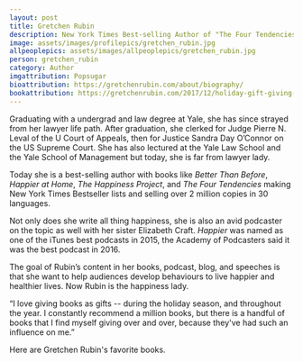 ```yaml
---
layout: post
title: Gretchen Rubin
description: New York Times Best-selling Author of "The Four Tendencies" and Podcaster of Happiness
image: assets/images/profilepics/gretchen_rubin.jpg
allpeoplepics: assets/images/allpeoplepics/gretchen_rubin.jpg
person: gretchen_rubin
category: Author
imgattribution: Popsugar
bioattribution: https://gretchenrubin.com/about/biography/ 
bookattribution: https://gretchenrubin.com/2017/12/holiday-gift-giving-ideas-books-i-give 
---
```


Graduating with a undergrad and law degree at Yale, she has since strayed from her lawyer life path. After graduation, she clerked for Judge Pierre N. Leval of the U Court of Appeals, then for Justice Sandra Day O’Connor on the US Supreme Court. She has also lectured at the Yale Law School and the Yale School of Management but today, she is far from lawyer lady.

Today she is a best-selling author with books like <i>Better Than Before</i>, <i>Happier at Home</i>, <i>The Happiness Project</i>, and <i>The Four Tendencies</i> making New York Times Bestseller lists and selling over 2 million copies in 30 languages.

Not only does she write all thing happiness, she is also an avid podcaster on the topic as well with her sister Elizabeth Craft. <i>Happier</i> was named as one of the iTunes best podcasts in 2015, the Academy of Podcasters said it was the best podcast in 2016.
 
The goal of Rubin’s content in her books, podcast, blog, and speeches is that she want to help audiences develop behaviours to live happier and healthier lives. Now Rubin is the happiness lady. 

“I love giving books as gifts -- during the holiday season, and throughout the year. I constantly recommend a million books, but there is a handful of books that I find myself giving over and over, because they've had such an influence on me.”

Here are Gretchen Rubin's favorite books.








